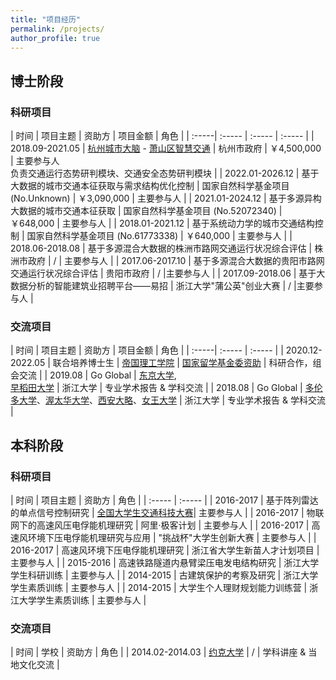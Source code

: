 ```yaml
---
title: "项目经历"
permalink: /projects/
author_profile: true
---
```




## 博士阶段


### 科研项目

| 时间 | 项目主题 | 资助方 | 项目金额 | 角色 |
| :-----| :----- | :----- | :----- |
| 2018.09-2021.05 | [杭州城市大脑](https://hzcitybrain.hangzhou.gov.cn/#/) - [萧山区智慧交通](http://www.xiaoshan.gov.cn/art/2019/6/5/art_1302903_34474561.html) <!-- [杭州城市大脑](https://kaimaoge.github.io/) (杭州市城市大脑-萧山区交通小脑- ） --> | 杭州市政府 | ￥4,500,000 | 主要参与人<br>负责交通运行态势研判模块、交通安全态势研判模块 |
| 2022.01-2026.12 | 基于大数据的城市交通本征获取与需求结构优化控制 | 国家自然科学基金项目 (No.Unknown) | ￥3,090,000 | 主要参与人 |
| 2021.01-2024.12 | 基于多源异构大数据的城市交通本征获取 | 国家自然科学基金项目 (No.52072340) | ￥648,000 | 主要参与人 |
| 2018.01-2021.12 | 基于系统动力学的城市交通结构控制 | 国家自然科学基金项目 (No.61773338) | ￥640,000 | 主要参与人 |
| 2018.06-2018.08 | 基于多源混合大数据的株洲市路网交通运行状况综合评估 | 株洲市政府 | / | 主要参与人 |
| 2017.06-2017.10 | 基于多源混合大数据的贵阳市路网交通运行状况综合评估 | 贵阳市政府 | / |主要参与人 |
| 2017.09-2018.06 | 基于大数据分析的智能建筑业招聘平台——易招 | 浙江大学"蒲公英"创业大赛 | / |主要参与人 |



### 交流项目

| 时间 | 项目主题 | 资助方 | 项目金额 | 角色 |
| :-----| :----- | :----- |
| 2020.12-2022.05 | 联合培养博士生 | [帝国理工学院](https://www.imperial.ac.uk) | [国家留学基金委资助](https://www.csc.edu.cn) | 科研合作，组会交流 |
| 2019.08 | Go Global | [东京大学](https://www.u-tokyo.ac.jp/ja/index.html), <br> [早稻田大学](https://www.waseda.jp/top/) | 浙江大学 | 专业学术报告 & 学科交流 |
| 2018.08  | Go Global | [多伦多大学](https://www.utoronto.ca)、[渥太华大学](https://www.uottawa.ca/en)、[西安大略](https://www.uwo.ca)、[女王大学](https://www.queensu.ca) | 浙江大学 | 专业学术报告 & 学科交流 |


## 本科阶段

### 科研项目

| 时间 | 项目主题 | 资助方 | 角色 |
| :----- | :----- |
| 2016-2017 | 基于阵列雷达的单点信号控制研究 | [全国大学生交通科技大赛](http://www.nactrans.com.cn)| 主要参与人 |
| 2016-2017 | 物联网下的高速风压电俘能机理研究 | 阿里·极客计划 | 主要参与人 |
| 2016-2017 | 高速风环境下压电俘能机理研究与应用 | "挑战杯"大学生创新大赛 | 主要参与人 |
| 2016-2017 | 高速风环境下压电俘能机理研究 | 浙江省大学生新苗人才计划项目 | 主要参与人 |
| 2015-2016 | 高速铁路隧道内悬臂梁压电发电结构研究 | 浙江大学学生科研训练 | 主要参与人 |
| 2014-2015 | 古建筑保护的考察及研究 | 浙江大学学生素质训练 | 主要参与人 |
| 2014-2015 | 大学生个人理财规划能力训练营 | 浙江大学学生素质训练 | 主要参与人 |


### 交流项目

| 时间 | 学校 | 资助方 | 角色 |
| 2014.02-2014.03 | [约克大学](https://www.york.ac.uk) | / | 学科讲座 & 当地文化交流 |








